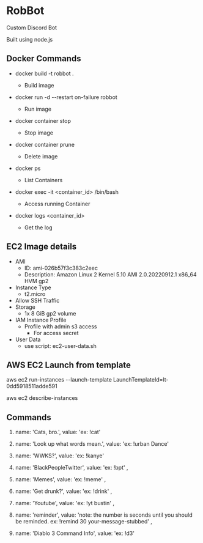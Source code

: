 # RobBot

Custom Discord Bot

Built using node.js

## Docker Commands

 - docker build -t robbot .
    - Build image

- docker run -d --restart on-failure robbot
    - Run image

- docker container stop <container name>
    - Stop image

- docker container prune
    - Delete image

- docker ps
    - List Containers

- docker exec -it <container_id> /bin/bash
    - Access running Container

- docker logs <container_id>
    - Get the log

## EC2 Image details
- AMI
    - ID: ami-026b57f3c383c2eec
    - Description: Amazon Linux 2 Kernel 5.10 AMI 2.0.20220912.1 x86_64 HVM gp2
- Instance Type
    - t2.micro
- Allow SSH Traffic
- Storage
    - 1x 8 GiB gp2 volume
- IAM Instance Profile
    - Profile with admin s3 access
        - For access secret
- User Data
    - use script: ec2-user-data.sh

## AWS EC2 Launch from template
aws ec2 run-instances --launch-template LaunchTemplateId=lt-0dd5918511adde591

aws ec2 describe-instances

## Commands
1. name: 'Cats, bro.', value: 'ex: !cat'

2. name: 'Look up what words mean.', value: 'ex: !urban Dance'

3. name: 'WWKS?', value: 'ex: !kanye'

4. name: 'BlackPeopleTwitter', value: 'ex: !bpt' ,

5. name: 'Memes', value: 'ex: !meme' ,

6. name: 'Get drunk?', value: 'ex: !drink' ,

7. name: 'Youtube', value: 'ex: !yt bustin' ,

8. name: 'reminder', value: 'note: the number is seconds until you should be reminded. ex: !remind 30 your-message-stubbed' ,

9. name: 'Diablo 3 Command Info', value: 'ex: !d3' 